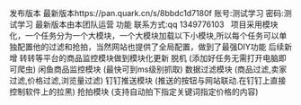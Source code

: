 发布版本
最新版本https://pan.quark.cn/s/8bbdc1d7180f
账号:测试学习
密码:测试学习
最新版本由本团队运营
功能
联系方式:qq 1349776103
 
项目采用模块化，一个任务分为一个大模块，一个大模块加载以下小模块,所以每个任务可以单独配置他的过滤和抢拍，当然网站也提供了全局配置，做到了最强DIY功能
后续新增 转转等平台的商品监控模块做到模块化更新
脱机 (添加好任务无需打开电脑即可爬虫)
闲鱼商品监控模块 (最快可到ms级别抓取)
数据过滤模块 (商品过滤,卖家过滤,价格过滤,浏览量过滤)
钉钉推送模块 (推送的按钮与网站联动.在钉钉上直接控制软件上的拉黑)
抢拍模块 (支持自动拍下指定关键词指定价格的内容)
